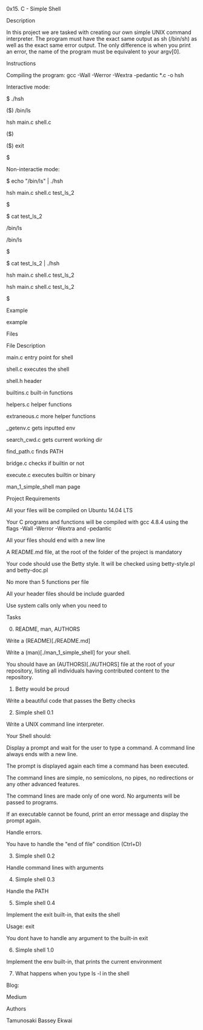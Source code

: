0x15. C - Simple Shell

Description

In this project we are tasked with creating our own simple UNIX command interpreter. The program must have the exact same output as sh (/bin/sh) as well as the exact same error output. The only difference is when you print an error, the name of the program must be equivalent to your argv[0].



Instructions

Compiling the program: gcc -Wall -Werror -Wextra -pedantic *.c -o hsh



Interactive mode:



$ ./hsh

($) /bin/ls

hsh main.c shell.c

($)

($) exit

$

Non-interactie mode:

$ echo "/bin/ls" | ./hsh

hsh main.c shell.c test_ls_2

$

$ cat test_ls_2

/bin/ls

/bin/ls

$

$ cat test_ls_2 | ./hsh

hsh main.c shell.c test_ls_2

hsh main.c shell.c test_ls_2

$

Example

example



Files

File	Description

main.c	entry point for shell

shell.c	executes the shell

shell.h	header

builtins.c	built-in functions

helpers.c	helper functions

extraneous.c	more helper functions

_getenv.c	gets inputted env

search_cwd.c	gets current working dir

find_path.c	finds PATH

bridge.c	checks if builtin or not

execute.c	executes builtin or binary

man_1_simple_shell	man page

Project Requirements

All your files will be compiled on Ubuntu 14.04 LTS

Your C programs and functions will be compiled with gcc 4.8.4 using the flags -Wall -Werror -Wextra and -pedantic

All your files should end with a new line

A README.md file, at the root of the folder of the project is mandatory

Your code should use the Betty style. It will be checked using betty-style.pl and betty-doc.pl

No more than 5 functions per file

All your header files should be include guarded

Use system calls only when you need to

Tasks

0. README, man, AUTHORS

Write a (README)[./README.md]

Write a (man)[./man_1_simple_shell] for your shell.

You should have an (AUTHORS)[./AUTHORS] file at the root of your repository, listing all individuals having contributed content to the repository.

1. Betty would be proud

Write a beautiful code that passes the Betty checks

2. Simple shell 0.1

Write a UNIX command line interpreter.

Your Shell should:

Display a prompt and wait for the user to type a command. A command line always ends with a new line.

The prompt is displayed again each time a command has been executed.

The command lines are simple, no semicolons, no pipes, no redirections or any other advanced features.

The command lines are made only of one word. No arguments will be passed to programs.

If an executable cannot be found, print an error message and display the prompt again.

Handle errors.

You have to handle the "end of file" condition (Ctrl+D)

3. Simple shell 0.2

Handle command lines with arguments

4. Simple shell 0.3

Handle the PATH

5. Simple shell 0.4

Implement the exit built-in, that exits the shell

Usage: exit

You dont have to handle any argument to the built-in exit

6. Simple shell 1.0

Implement the env built-in, that prints the current environment

7. What happens when you type ls -l in the shell

Blog:

Medium

Authors

Tamunosaki Bassey Ekwai
